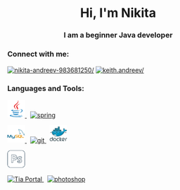 <h1 align="center">Hi, I'm Nikita</h1>
<h3 align="center">I am a beginner Java developer</h3>

<h3 align="left">Connect with me:</h3>
<p align="left">
<a href="https://linkedin.com/in/nikita-andreev-983681250/" target="blank"><img align="center" src="https://raw.githubusercontent.com/rahuldkjain/github-profile-readme-generator/master/src/images/icons/Social/linked-in-alt.svg" alt="nikita-andreev-983681250/" height="30" width="40" /></a>
<a href="https://fb.com/keith.andreev/" target="blank"><img align="center" src="https://raw.githubusercontent.com/rahuldkjain/github-profile-readme-generator/master/src/images/icons/Social/facebook.svg" alt="keith.andreev/" height="30" width="40" /></a>
</p>

<h3 align="left">Languages and Tools:</h3>
<p align="left"> 
<a href="https://www.java.com" target="_blank" rel="noreferrer"> <img src="https://raw.githubusercontent.com/devicons/devicon/master/icons/java/java-original.svg" alt="java" width="40" height="40"/> </a> &nbsp;
<a href="https://spring.io/" target="_blank" rel="noreferrer"> <img src="https://www.vectorlogo.zone/logos/springio/springio-icon.svg" alt="spring" width="40" height="40"/> </a> 
</p>
<a href="https://www.mysql.com/" target="_blank" rel="noreferrer"> <img src="https://raw.githubusercontent.com/devicons/devicon/master/icons/mysql/mysql-original-wordmark.svg" alt="mysql" width="40" height="40"/> </a>&nbsp; 
<a href="https://git-scm.com/" target="_blank" rel="noreferrer"> <img src="https://www.vectorlogo.zone/logos/git-scm/git-scm-icon.svg" alt="git" width="40" height="40"/> </a> &nbsp;
<a href="https://www.docker.com/" target="_blank" rel="noreferrer"> <img src="https://raw.githubusercontent.com/devicons/devicon/master/icons/docker/docker-original-wordmark.svg" alt="docker" width="40" height="40"/> </a> 
</p>
<a href="https://www.photoshop.com/en" target="_blank" rel="noreferrer"> <img src="https://raw.githubusercontent.com/devicons/devicon/master/icons/photoshop/photoshop-line.svg" alt="photoshop" width="40" height="40"/> </a> 
<p align="left"> 
<a href="https://www.siemens.com/de/de/produkte/automatisierung/industrie-software/automatisierungs-software/tia-portal.html" target="_blank" rel="noreferrer"> <img src="https://www.automation-fair.com/wp-content/uploads/3415_0.jpg" alt="Tia Portal" width="60" height="40"/> </a> &nbsp;
<a href="https://www.beckhoff.com/de-de/" target="_blank" rel="noreferrer"> <img src="https://www.beckhoff.com/media/pictures/tiles/products/automation/tc1xxx.png" alt="photoshop" width="60" height="60"/> </a>  
</p>

